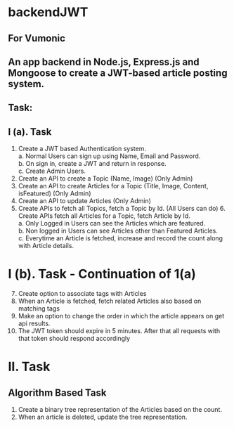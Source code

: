 # backendJWT
## For Vumonic

## An app backend in Node.js, Express.js and Mongoose to create a JWT-based article posting system.

## Task:

## I (a). Task

1. Create a JWT based Authentication system.<br>
  a. Normal Users can sign up using Name, Email and Password. <br>
  b. On sign in, create a JWT and return in response. <br>
  c. Create Admin Users. <br>
2. Create an API to create a Topic (Name, Image) (Only Admin)
3. Create an API to create Articles for a Topic (Title, Image, Content, isFeatured) (Only Admin)
4. Create an API to update Articles (Only Admin)
5. Create APIs to fetch all Topics, fetch a Topic by Id. (All Users can do) 6. Create APIs fetch all Articles for a Topic, fetch Article by Id. <br>
  a. Only Logged in Users can see the Articles which are featured. <br>
  b. Non logged in Users can see Articles other than Featured Articles. <br>
  c. Everytime an Article is fetched, increase and record the count along with Article details. <br>

# I (b). Task - Continuation of 1(a)

7. Create option to associate tags with Articles
8. When an Article is fetched, fetch related Articles also based on matching tags 
9. Make an option to change the order in which the article appears on get api results.
10. The JWT token should expire in 5 minutes. After that all requests with that token should respond accordingly

# II. Task

## Algorithm Based Task

1. Create a binary tree representation of the Articles based on the count. 
2. When an article is deleted, update the tree representation.
